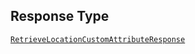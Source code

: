 ## Response Type

[`RetrieveLocationCustomAttributeResponse`](../../doc/models/retrieve-location-custom-attribute-response.md)
